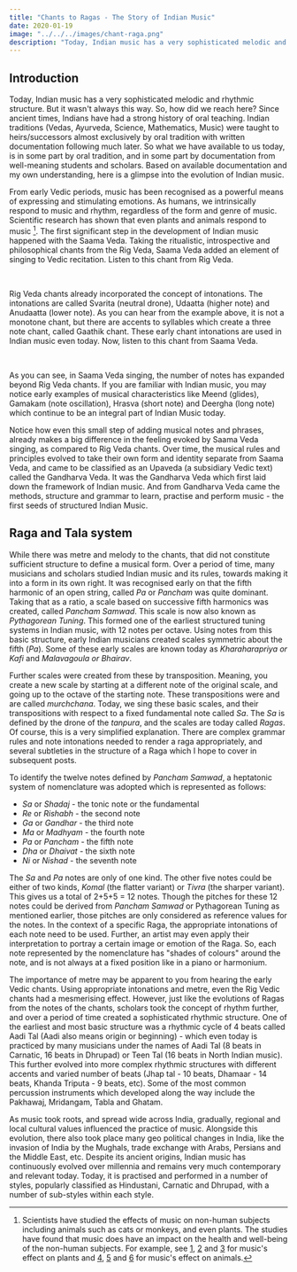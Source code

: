 ```yaml
---
title: "Chants to Ragas - The Story of Indian Music"
date: 2020-01-19
image: "../../../images/chant-raga.png"
description: "Today, Indian music has a very sophisticated melodic and rhythmic structure. But it wasn't always this way. How did we reach here? From early Vedic periods, music has been recognised as a powerful means of expressing and stimulating emotions. From the ritualistic chants of Rig Veda, the singing of Saama Veda, to the musical grammar of Gandharva Veda and later treatises, Indian Classical music has had an interesting journey. Read more to find out."
---
```


## Introduction

Today, Indian music has a very sophisticated melodic and rhythmic structure. But it wasn't always this way. So, how did we reach here? Since ancient times, Indians have had a strong history of oral teaching. Indian traditions (Vedas, Ayurveda, Science, Mathematics, Music) were taught to heirs/successors almost exclusively by oral tradition with written documentation following much later. So what we have available to us today, is in some part by oral tradition, and in some part by documentation from well-meaning students and scholars. Based on available documentation and my own understanding, here is a glimpse into the evolution of Indian music.

From early Vedic periods, music has been recognised as a powerful means of expressing and stimulating emotions. As humans, we intrinsically respond to music and rhythm, regardless of the form and genre of music. Scientific research has shown that even plants and animals respond to music [^1]. The first significant step in the development of Indian music happened with the Saama Veda. Taking the ritualistic, introspective and philosophical chants from the Rig Veda, Saama Veda added an element of singing to Vedic recitation. Listen to this chant from Rig Veda.

[^1]: Scientists have studied the effects of music on non-human subjects including animals such as cats or monkeys, and even plants. The studies have found that music does have an impact on the health and well-being of the non-human subjects. For example, see [1](https://scialert.net/fulltext/?doi=ajps.2007.369.373), [2](https://www.researchgate.net/publication/291086163_Effect_of_Music_on_Plants_-_An_Overview) and [3](https://www.ncbi.nlm.nih.gov/pmc/articles/PMC3677178/pdf/ars206.pdf) for music's effect on plants and [4](https://www.nature.com/articles/laban.162), [5](https://www.appliedanimalbehaviour.com/article/S0168-1591(15)00060-X/abstract) and [6](http://rsbl.royalsocietypublishing.org/content/6/1/30.short) for music's effect on animals.

<you-tube videoid="G0QRzBzmwio" starttime="20" endtime="59"></you-tube>
<br>

Rig Veda chants already incorporated the concept of intonations. The intonations are called Svarita (neutral drone), Udaatta (higher note) and Anudaatta (lower note). As you can hear from the example above, it is not a monotone chant, but there are accents to syllables which create a three note chant, called Gaathik chant. These early chant intonations are used in Indian music even today. Now, listen to this chant from Saama Veda.

<you-tube videoid="j1ODd0UB6bY" endtime="50"></you-tube>
<br>

As you can see, in Saama Veda singing, the number of notes has expanded beyond Rig Veda chants. If you are familiar with Indian music, you may notice early examples of musical characteristics like Meend (glides), Gamakam (note oscillation), Hrasva (short note) and Deergha (long note) which continue to be an integral part of Indian Music today.

Notice how even this small step of adding musical notes and phrases, already makes a big difference in the feeling evoked by Saama Veda singing, as compared to Rig Veda chants. Over time, the musical rules and principles evolved to take their own form and identity separate from Saama Veda, and came to be classified as an Upaveda (a subsidiary Vedic text) called the Gandharva Veda. It was the Gandharva Veda which first laid down the framework of Indian music. And from Gandharva Veda came the methods, structure and grammar to learn, practise and perform music - the first seeds of structured Indian Music.

## Raga and Tala system

While there was metre and melody to the chants, that did not constitute sufficient structure to define a musical form. Over a period of time, many musicians and scholars studied Indian music and its rules, towards making it into a form in its own right. It was recognised early on that the fifth harmonic of an open string, called *Pa* or *Pancham* was quite dominant. Taking that as a ratio, a scale based on successive fifth harmonics was created, called *Pancham Samwad*. This scale is now also known as *Pythagorean Tuning*. This formed one of the earliest structured tuning systems in Indian music, with 12 notes per octave. Using notes from this basic structure, early Indian musicians created scales symmetric about the fifth (*Pa*). Some of these early scales are known today as *Kharaharapriya or Kafi* and *Malavagoula or Bhairav*.

Further scales were created from these by transposition. Meaning, you create a new scale by starting at a different note of the original scale, and going up to the octave of the starting note. These transpositions were and are called *murchchana*. Today, we sing these basic scales, and their transpositions with respect to a fixed fundamental note called *Sa*. The *Sa* is defined by the drone of the *tanpura*, and the scales are today called *Ragas*. Of course, this is a very simplified explanation. There are complex grammar rules and note intonations needed to render a raga appropriately, and several subtleties in the structure of a Raga which I hope to cover in subsequent posts.

To identify the twelve notes defined by *Pancham Samwad*, a heptatonic system of nomenclature was adopted which is represented as follows:

* *Sa* or *Shadaj* - the tonic note or the fundamental
* *Re* or *Rishabh* - the second note
* *Ga* or *Gandhar* - the third note
* *Ma* or *Madhyam* - the fourth note
* *Pa* or *Pancham* - the fifth note
* *Dha* or *Dhaivat* - the sixth note
* *Ni* or *Nishad* - the seventh note

The *Sa* and *Pa* notes are only of one kind. The other five notes could be either of two kinds, *Komal* (the flatter variant) or *Tivra* (the sharper variant). This gives us a total of 2+5+5 = 12 notes. Though the pitches for these 12 notes could be derived from *Pancham Samwad* or Pythagorean Tuning as mentioned earlier, those pitches are only considered as reference values for the notes. In the context of a specific Raga, the appropriate intonations of each note need to be used. Further, an artist may even apply their interpretation to portray a certain image or emotion of the Raga. So, each note represented by the nomenclature has "shades of colours" around the note, and is not always at a fixed position like in a piano or harmonium.

The importance of metre may be apparent to you from hearing the early Vedic chants. Using appropriate intonations and metre, even the Rig Vedic chants had a mesmerising effect. However, just like the evolutions of Ragas from the notes of the chants, scholars took the concept of rhythm further, and over a period of time created a sophisticated rhythmic structure. One of the earliest and most basic structure was a rhythmic cycle of 4 beats called Aadi Tal (Aadi also means origin or beginning) - which even today is practiced by many musicians under the names of Aadi Tal (8 beats in Carnatic, 16 beats in Dhrupad) or Teen Tal (16 beats in North Indian music). This further evolved into more complex rhythmic structures with different accents and varied number of beats (Jhap tal - 10 beats, Dhamaar - 14 beats, Khanda Triputa - 9 beats, etc). Some of the most common percussion instruments which developed along the way include the Pakhawaj, Mridangam, Tabla and Ghatam.

As music took roots, and spread wide across India, gradually, regional and local cultural values influenced the practice of music. Alongside this evolution, there also took place many geo political changes in India, like the invasion of India by the Mughals, trade exchange with Arabs, Persians and the Middle East, etc. Despite its ancient origins, Indian music has continuously evolved over millennia and remains very much contemporary and relevant today. Today, it is practised and performed in a number of styles, popularly classified as Hindustani, Carnatic and Dhrupad, with a number of sub-styles within each style.
